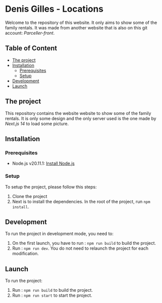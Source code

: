 # Denis Gilles - Locations

Welcome to the repository of this website. It only aims to show some of the family rentals. It was made from another website that is also on this git account: *Parceller-front*.

## Table of Content
- [The project](#the-project)
- [Installation](#installation)
    - [Prerequisites](#prerequisites)
    - [Setup](#setup)
- [Development](#development)
- [Launch](#launch)

## The project
This repository contains the website website to show some of the family rentals. It is only some design and the only server used is the one made by *Next.js 14* to load some picture.

## Installation
### Prerequisites
- Node.js v20.11.1: [Install Node.js](https://nodejs.org/)
### Setup
To setup the project, please follow this steps:
1. Clone the project
2. Next is to install the dependencies. In the root of the project, run ```npm install```.

## Development
To run the project in development mode, you need to:
1. On the first launch, you have to run : ```npm run build``` to build the project.
2. Run : ```npm run dev```. You do not need to relaunch the project for each modification.

## Launch
To run the project:
1. Run : ```npm run build``` to build the project.
2. Run : ```npm run start``` to start the project.